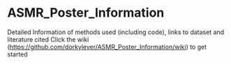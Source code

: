 # ASMR_Poster_Information
Detailed Information of methods used (including code), links to dataset and literature cited
Click the wiki (https://github.com/dorkylever/ASMR_Poster_Information/wiki) to get started
